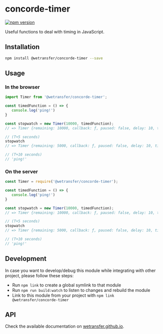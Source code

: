 # concorde-timer
[![npm version](https://badge.fury.io/js/%40wetransfer%2Fconcorde-timer.svg)](https://badge.fury.io/js/%40wetransfer%2Fconcorde-timer)

Useful functions to deal with timing in JavaScript.

## Installation

```sh
npm install @wetransfer/concorde-timer --save
```

## Usage

### In the browser

```js
import Timer from '@wetransfer/concorde-timer';

const timedFunction = () => {
   console.log('ping!')
}

const stopwatch = new Timer(10000, timedFunction);
// => Timer {remaining: 10000, callback: ƒ, paused: false, delay: 10, time: 1523436642013}

// (T+5 seconds)
stopwatch
// => Timer {remaining: 5000, callback: ƒ, paused: false, delay: 10, time: 1523436647000}

// (T+10 seconds)
// 'ping!'
```

### On the server

```js
const Timer = require('@wetransfer/concorde-timer');

const timedFunction = () => {
   console.log('ping!')
}

const stopwatch = new Timer(10000, timedFunction);
// => Timer {remaining: 10000, callback: ƒ, paused: false, delay: 10, time: 1523436642013}

// (T+5 seconds)
stopwatch
// => Timer {remaining: 5000, callback: ƒ, paused: false, delay: 10, time: 1523436647000}

// (T+10 seconds)
// 'ping!'
```

## Development

In case you want to develop/debug this module while integrating with other project, please follow these steps:

* Run `npm link` to create a global symlink to that module
* Run `npm run build:watch` to listen to changes and rebuild the module
* Link to this module from your project with `npm link @wetransfer/concorde-timer`

## API

Check the available documentation on [wetransfer.github.io](https://wetransfer.github.io/concorde.js/module-Timer.html).
